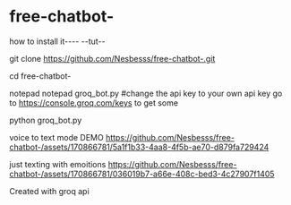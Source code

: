 # free-chatbot-
how to install it----
--tut--








git clone https://github.com/Nesbesss/free-chatbot-.git

cd free-chatbot-

notepad notepad groq_bot.py #change the api key to your own api key go to https://console.groq.com/keys to get some

python groq_bot.py


voice to text mode DEMO
https://github.com/Nesbesss/free-chatbot-/assets/170866781/5a1f1b33-4aa8-4f5b-ae70-d879fa729424



just texting with emoitions
https://github.com/Nesbesss/free-chatbot-/assets/170866781/036019b7-a66e-408c-bed3-4c27907f1405






Created with groq api

